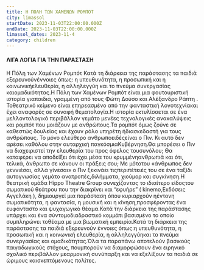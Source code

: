 ```yaml
---
title: Η ΠΟΛΗ ΤΩΝ ΧΑΜΕΝΩΝ ΡΟΜΠΟΤ
city: limassol
startDate: 2023-11-03T22:00:00.000Z
endDate: 2023-11-03T22:00:00.000Z
limassol_dates: 2023-11-4
category: children
---
```


#### ΛΙΓΑ ΛΟΓΙΑ ΓΙΑ ΤΗΝ ΠΑΡΑΣΤΑΣΗ

Η Πόλη των Χαμένων Ρομπότ Κατά τη διάρκεια της παράστασης τα παιδιά εξερευνούνέννοιες όπως: η υπευθυνότητα, η προσωπική και η κοινωνικήελευθερία, η αλληλεγγύη και το πνεύμα συνεργασίας καιομαδικότητας.Η Πόλη των Χαμένων	Ρομπότ	είναι μια φουτουριστική	ιστορία	γιαπαιδιά, γραμμένη από τους	Φώτη Δούσο και Αλέξανδρο Ράπτη	. Τοθεατρικό κείμενο είναι επηρεασμένο από την φανταστική λογοτεχνίακαι έχει αναφορές σε συναφή θεματολογία.Η ιστορία εκτυλίσσεται σε ένα μελλοντολογικό περιβάλλον γεμάτο μενέες τεχνολογικές ανακαλύψεις και ρομπότ που μοιάζουν με ανθρώπους.Τα ρομπότ όμως ζούνε σε καθεστώς δουλείας και έχουν ρόλο υπηρέτη ήδιασκεδαστή	για τους ανθρώπους.	Το μόνο ελεύθερο	ανθρωποειδέςείναι ο Πιν. Κι αυτό δεν αρέσει	καθόλου στην	αυταρχική παγκόσμιαΚυβέρνηση.Θα μπορέσει ο Πιν να διαχειριστεί την ελευθερία του προς όφελος τουσυνόλου;	Θα καταφέρει	να αποδείξει	ότι έχει μέσα του κρυμμένηανθρωπιά και ότι, τελικά, άνθρωπο σε κάνουν οι πράξεις σου;	Με μότοτου «άνθρωπος	δεν γεννιέσαι,	αλλά γίνεσαι»	ο Πιν ξεκινάει	τιςπεριπέτειές	του σε ένα ταξίδι	αυτογνωσίας	γεμάτο	ανατροπές,διλήμματα, χιούμορ και συγκίνηση.Η θεατρική ομάδα Hippo Theatre Group συνεχίζοντας το ιδιαίτερο είδοςτου σωματικού	θεάτρου	που την διακρίνει	και “εφυήρε”	( kinemo,Εκδόσεις	Αγγελάκη	), δημιουργεί	μια παράσταση	όπου κυριαρχούν	ηέντονη	σωματικότητα,	η φαντασία,	η μουσική	και η κίνηση,προσφέροντας ένα ευφάνταστο και ψυχαγωγικό θέαμα.Κατά την διάρκεια	της παράστασης	υπάρχει	και ένα σύντομοδιαδραστικό	κομμάτι	βασισμένο	το οποίο	συμπληρώνει	τοθέαμα με μια βιωματική εμπειρία.Κατά τη διάρκεια της παράστασης τα παιδιά εξερευνούν έννοιες όπως:η υπευθυνότητα, η προσωπική και η κοινωνική ελευθερία, η αλληλεγγύηκαι το πνεύμα συνεργασίας και ομαδικότητας.Όλα τα παραπάνω	αποτελούν	βασικούς	παιγαδωγικούς	στόχους,	πουμπορούν	να διαμορφώσουν	ένα ειρηνικό	σχολικό	περιβάλλον	μεαρμονική	συνύπαρξη	και να εξελίξουν	τα παιδιά	σε ώριμους	καισκεπτόμενους πολίτες.
